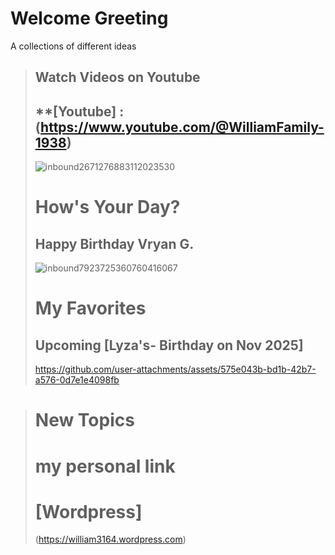 # Welcome Greeting
A collections of different ideas

> ## Watch Videos on Youtube
> ## **[Youtube] : (https://www.youtube.com/@WilliamFamily-1938)
> ![inbound2671276883112023530](https://github.com/user-attachments/assets/c617cd10-03a7-46ee-9a6a-afc19f828458)
> # How's Your Day?
> ## Happy Birthday Vryan G.
> ![inbound7923725360760416067](https://github.com/user-attachments/assets/f110e80c-6bf6-40db-a100-ebde68c0f257)
>
># My Favorites
>
> ## Upcoming [Lyza's- Birthday on Nov 2025]
>
> https://github.com/user-attachments/assets/575e043b-bd1b-42b7-a576-0d7e1e4098fb

> # New Topics
>
> # my personal link
> #  [Wordpress]
> (https://william3164.wordpress.com)
> 



